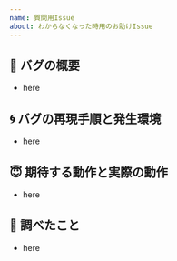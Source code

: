 ```yaml
---
name: 質問用Issue
about: わからなくなった時用のお助けIssue
---
```

## :bug: バグの概要

- here

## :cyclone: バグの再現手順と発生環境

- here

## :innocent: 期待する動作と実際の動作

- here

## :memo: 調べたこと

- here